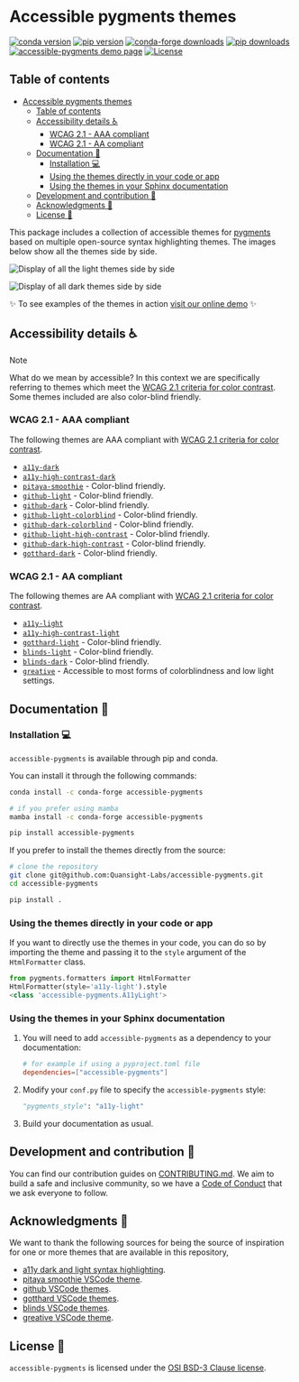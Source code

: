 # Accessible pygments themes

[![conda version](https://img.shields.io/conda/vn/conda-forge/accessible-pygments?color=0553F2&style=flat.svg)](https://anaconda.org/conda-forge/accessible-pygments)
[![pip version](https://img.shields.io/pypi/v/accessible-pygments?color=0553F2&flat.svg)](https://pypi.org/project/accessible-pygments/)
[![conda-forge downloads](https://img.shields.io/conda/dn/conda-forge/accessible-pygments?color=0553F2&label=conda-forge%20downloads%20&flat.svg)](https://anaconda.org/conda-forge/accessible-pygments)
[![pip downloads](https://img.shields.io/pypi/dm/accessible-pygments?color=0553F2&label=PyPI%20downloads&flat.svg)](https://pypi.org/project/accessible-pygments/)
[![accessible-pygments demo page](https://img.shields.io/badge/Demo-Click%20this%20badge!%20✨-blueviolet?flat.svg)](https://quansight-labs.github.io/accessible-pygments/)
[![License](https://img.shields.io/badge/License-BSD%203--Clause-blue.svg)](./LICENSE)

## Table of contents

- [Accessible pygments themes](#accessible-pygments-themes)
  - [Table of contents](#table-of-contents)
  - [Accessibility details ♿️](#accessibility-details-️)
    - [WCAG 2.1 - AAA compliant](#wcag-21---aaa-compliant)
    - [WCAG 2.1 - AA compliant](#wcag-21---aa-compliant)
  - [Documentation 📖](#documentation-)
    - [Installation 💻](#installation-)
    - [Using the themes directly in your code or app](#using-the-themes-directly-in-your-code-or-app)
    - [Using the themes in your Sphinx documentation](#using-the-themes-in-your-sphinx-documentation)
  - [Development and contribution 🌱](#development-and-contribution-)
  - [Acknowledgments 🤝](#acknowledgments-)
  - [License 📑](#license-)

This package includes a collection of accessible themes for [pygments](https://pygments.org/) based on multiple open-source syntax highlighting themes. The images below show all the themes side by side.

![Display of all the light themes side by side](./docs/light_themes.png)

![Display of all dark themes side by side](./docs/dark_themes.png)

:sparkles: To see examples of the themes in action [visit our online demo](https://quansight-labs.github.io/accessible-pygments/) :sparkles:

## Accessibility details ♿️

> [!Note]
> What do we mean by accessible? In this context we are specifically referring to themes which meet the [WCAG 2.1 criteria for color contrast](https://www.w3.org/WAI/WCAG21/Understanding/contrast-minimum.html).
> Some themes included are also color-blind friendly.

### WCAG 2.1 - AAA compliant

The following themes are AAA compliant with [WCAG 2.1 criteria for color contrast](https://www.w3.org/TR/UNDERSTANDING-WCAG20/visual-audio-contrast-contrast.html).

- [`a11y-dark`](https://github.com/Quansight-Labs/accessible-pygments/tree/main/a11y_pygments/a11y_dark)
- [`a11y-high-contrast-dark`](https://github.com/Quansight-Labs/accessible-pygments/tree/main/a11y_pygments/a11y_high_contrast_dark)
- [`pitaya-smoothie`](https://github.com/Quansight-Labs/accessible-pygments/tree/main/a11y_pygments/pitaya_smoothie) - Color-blind friendly.
- [`github-light`](https://github.com/Quansight-Labs/accessible-pygments/tree/main/a11y_pygments/github_light) - Color-blind friendly.
- [`github-dark`](https://github.com/Quansight-Labs/accessible-pygments/tree/main/a11y_pygments/github_dark) - Color-blind friendly.
- [`github-light-colorblind`](https://github.com/Quansight-Labs/accessible-pygments/tree/main/a11y_pygments/github_light_colorblind) - Color-blind friendly.
- [`github-dark-colorblind`](https://github.com/Quansight-Labs/accessible-pygments/tree/main/a11y_pygments/github_dark_colorblind) - Color-blind friendly.
- [`github-light-high-contrast`](https://github.com/Quansight-Labs/accessible-pygments/tree/main/a11y_pygments/github_light_high_contrast) - Color-blind friendly.
- [`github-dark-high-contrast`](https://github.com/Quansight-Labs/accessible-pygments/tree/main/a11y_pygments/github_dark_high_contrast) - Color-blind friendly.
- [`gotthard-dark`](https://github.com/Quansight-Labs/accessible-pygments/tree/main/a11y_pygments/gotthard-dark) - Color-blind friendly.

### WCAG 2.1 - AA compliant

The following themes are AA compliant with [WCAG 2.1 criteria for color contrast](https://www.w3.org/TR/UNDERSTANDING-WCAG20/visual-audio-contrast-contrast.html).

- [`a11y-light`](https://github.com/Quansight-Labs/accessible-pygments/tree/main/a11y_pygments/a11y_light)
- [`a11y-high-contrast-light`](https://github.com/Quansight-Labs/accessible-pygments/tree/main/a11y_pygments/a11y_high_contrast_light)
- [`gotthard-light`](https://github.com/Quansight-Labs/accessible-pygments/tree/main/a11y_pygments/gotthard-light) - Color-blind friendly.
- [`blinds-light`](https://github.com/Quansight-Labs/accessible-pygments/tree/main/a11y_pygments/blinds-light) - Color-blind friendly.
- [`blinds-dark`](https://github.com/Quansight-Labs/accessible-pygments/tree/main/a11y_pygments/blinds-dark) - Color-blind friendly.
- [`greative`](https://github.com/Quansight-Labs/accessible-pygments/tree/main/a11y_pygments/greative) - Accessible to most forms of colorblindness and low light settings.

## Documentation 📖

### Installation 💻

`accessible-pygments` is available through pip and conda.

You can install it through the following commands:

```bash
conda install -c conda-forge accessible-pygments

# if you prefer using mamba
mamba install -c conda-forge accessible-pygments
```

```bash
pip install accessible-pygments
```

If you prefer to install the themes directly from the source:

```bash
# clone the repository
git clone git@github.com:Quansight-Labs/accessible-pygments.git
cd accessible-pygments

pip install .
```

### Using the themes directly in your code or app

If you want to directly use the themes in your code, you can do so by importing the theme and passing it to the `style` argument of the `HtmlFormatter` class.

```python
from pygments.formatters import HtmlFormatter
HtmlFormatter(style='a11y-light').style
<class 'accessible-pygments.A11yLight'>
```

### Using the themes in your Sphinx documentation

1. You will need to add `accessible-pygments` as a dependency to your documentation:

   ```toml
   # for example if using a pyproject.toml file
   dependencies=["accessible-pygments"]
   ```

2. Modify your `conf.py` file to specify the `accessible-pygments` style:

   ```python
   "pygments_style": "a11y-light"
   ```

3. Build your documentation as usual.

## Development and contribution 🌱

You can find our contribution guides on [CONTRIBUTING.md](CONTRIBUTING.md).
We aim to build a safe and inclusive community, so we have a [Code of Conduct](CODE_OF_CONDUCT.md) that we ask everyone to follow.

## Acknowledgments 🤝

We want to thank the following sources for being the source of inspiration for one or more themes that are available in this repository,

- [a11y dark and light syntax highlighting](https://github.com/ericwbailey/a11y-syntax-highlighting).
- [pitaya smoothie VSCode theme](https://github.com/trallard/pitaya_smoothie).
- [github VSCode themes](https://github.com/primer/github-vscode-theme).
- [gotthard VSCode themes](https://github.com/janbiasi/vscode-gotthard-theme/).
- [blinds VSCode themes](https://github.com/orbulant/blinds-theme).
- [greative VSCode theme](https://github.com/SumanKhdka/Greative-vscode-Theme).

## License 📑

`accessible-pygments` is licensed under the [OSI BSD-3 Clause license](./LICENSE).
